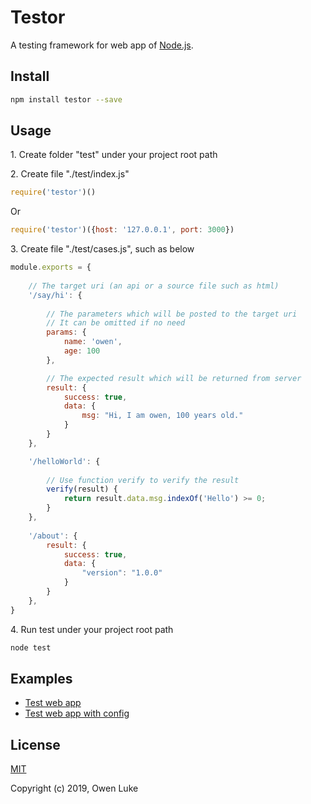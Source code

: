 
# Testor

A testing framework for web app of [Node.js](https://nodejs.org).


## Install

```sh
npm install testor --save
```

## Usage

1\. Create folder "test" under your project root path

2\. Create file "./test/index.js"

```js
require('testor')()
```

Or

```js
require('testor')({host: '127.0.0.1', port: 3000})
```

3\. Create file "./test/cases.js", such as below

```js
module.exports = {
    
    // The target uri (an api or a source file such as html)
    '/say/hi': {
        
        // The parameters which will be posted to the target uri
        // It can be omitted if no need
        params: {
            name: 'owen',
            age: 100
        },

        // The expected result which will be returned from server 
        result: {
            success: true,
            data: {
                msg: "Hi, I am owen, 100 years old."
            }
        }
    },

    '/helloWorld': {
        
        // Use function verify to verify the result 
        verify(result) {
            return result.data.msg.indexOf('Hello') >= 0;
        }
    },
    
    '/about': {
        result: {
            success: true,
            data: {
                "version": "1.0.0"
            }
        }
    },
}
```

4\. Run test under your project root path

```sh
node test
```

## Examples

* [Test web app](./examples/web-app)
* [Test web app with config](./examples/web-app-with-config)

## License

[MIT](LICENSE)

Copyright (c) 2019, Owen Luke
